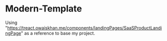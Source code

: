 # Modern-Template

Using "https://treact.owaiskhan.me/components/landingPages/SaaSProductLandingPage" as a reference to base my project.
